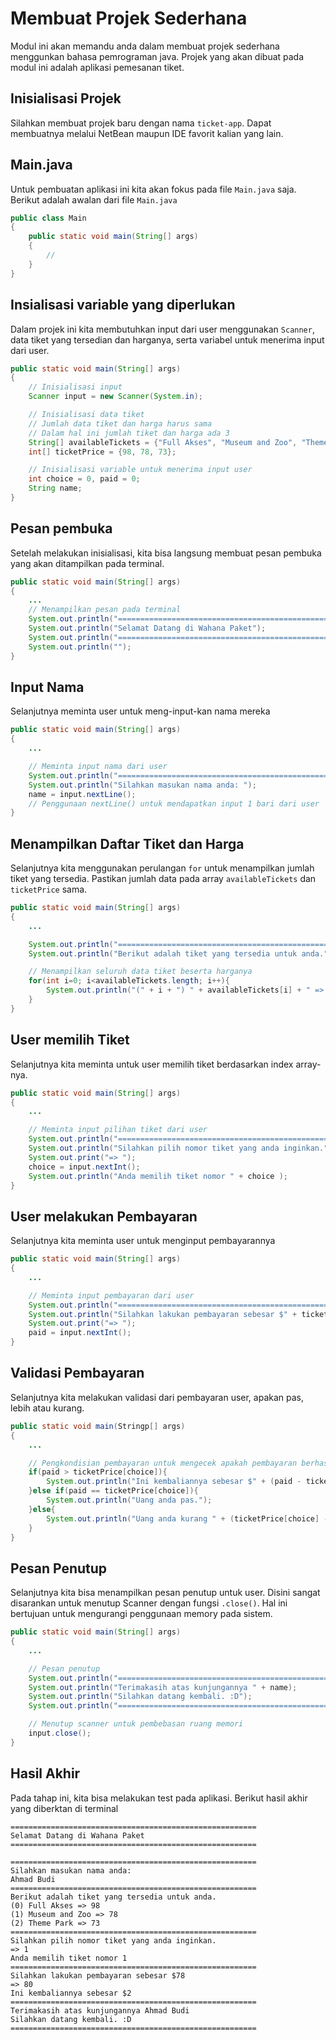 # Membuat Projek Sederhana

Modul ini akan memandu anda dalam membuat projek sederhana menggunkan bahasa pemrograman java. Projek yang akan dibuat pada modul ini adalah aplikasi pemesanan tiket.

## Inisialisasi Projek

Silahkan membuat projek baru dengan nama `ticket-app`. Dapat membuatnya melalui NetBean maupun IDE favorit kalian yang lain.

## Main.java

Untuk pembuatan aplikasi ini kita akan fokus pada file `Main.java` saja. Berikut adalah awalan dari file `Main.java`

```java
public class Main
{
    public static void main(String[] args)
    {
        //
    }
}
```

## Insialisasi variable yang diperlukan

Dalam projek ini kita membutuhkan input dari user menggunakan `Scanner`, data tiket yang tersedian dan harganya, serta variabel untuk menerima input dari user.

```java
public static void main(String[] args)
{
    // Inisialisasi input
    Scanner input = new Scanner(System.in);

    // Inisialisasi data tiket
    // Jumlah data tiket dan harga harus sama
    // Dalam hal ini jumlah tiket dan harga ada 3
    String[] availableTickets = {"Full Akses", "Museum and Zoo", "Theme Park"};
    int[] ticketPrice = {98, 78, 73};

    // Inisialisasi variable untuk menerima input user
    int choice = 0, paid = 0;
    String name;
}
```

## Pesan pembuka

Setelah melakukan inisialisasi, kita bisa langsung membuat pesan pembuka yang akan ditampilkan pada terminal.

```java
public static void main(String[] args)
{
    ...
    // Menampilkan pesan pada terminal
    System.out.println("=======================================================");
    System.out.println("Selamat Datang di Wahana Paket");
    System.out.println("=======================================================");
    System.out.println("");
}
```

## Input Nama

Selanjutnya meminta user untuk meng-input-kan nama mereka

```java
public static void main(String[] args)
{
    ...

    // Meminta input nama dari user
    System.out.println("=======================================================");
    System.out.println("Silahkan masukan nama anda: ");
    name = input.nextLine(); 
    // Penggunaan nextLine() untuk mendapatkan input 1 bari dari user
}
```

## Menampilkan Daftar Tiket dan Harga

Selanjutnya kita menggunakan perulangan `for` untuk menampilkan jumlah tiket yang tersedia. Pastikan jumlah data pada array `availableTickets` dan `ticketPrice` sama.

```java
public static void main(String[] args)
{
    ...

    System.out.println("=======================================================");
    System.out.println("Berikut adalah tiket yang tersedia untuk anda.");

    // Menampilkan seluruh data tiket beserta harganya
    for(int i=0; i<availableTickets.length; i++){
        System.out.println("(" + i + ") " + availableTickets[i] + " => " + ticketPrice[i]);
    }
}
```

## User memilih Tiket

Selanjutnya kita meminta untuk user memilih tiket berdasarkan index array-nya.

```java
public static void main(String[] args)
{
    ...

    // Meminta input pilihan tiket dari user
    System.out.println("=======================================================");
    System.out.println("Silahkan pilih nomor tiket yang anda inginkan.");
    System.out.print("=> ");
    choice = input.nextInt();
    System.out.println("Anda memilih tiket nomor " + choice );
}
```

## User melakukan Pembayaran

Selanjutnya kita meminta user untuk menginput pembayarannya

```java
public static void main(String[] args)
{
    ...

    // Meminta input pembayaran dari user
    System.out.println("=======================================================");
    System.out.println("Silahkan lakukan pembayaran sebesar $" + ticketPrice[choice]);
    System.out.print("=> ");
    paid = input.nextInt();
}
```

## Validasi Pembayaran

Selanjutnya kita melakukan validasi dari pembayaran user, apakan pas, lebih atau kurang.

```java
public static void main(Stringp[] args)
{
    ...

    // Pengkondisian pembayaran untuk mengecek apakah pembayaran berhasil atau tidak
    if(paid > ticketPrice[choice]){
        System.out.println("Ini kembaliannya sebesar $" + (paid - ticketPrice[choice]));
    }else if(paid == ticketPrice[choice]){
        System.out.println("Uang anda pas.");
    }else{
        System.out.println("Uang anda kurang " + (ticketPrice[choice] - paid));
    }
}
```

## Pesan Penutup

Selanjutnya kita bisa menampilkan pesan penutup untuk user. Disini sangat disarankan untuk menutup Scanner dengan fungsi `.close()`. Hal ini bertujuan untuk mengurangi penggunaan memory pada sistem.

```java
public static void main(String[] args)
{
    ...

    // Pesan penutup
    System.out.println("=======================================================");
    System.out.println("Terimakasih atas kunjungannya " + name);
    System.out.println("Silahkan datang kembali. :D");
    System.out.println("=======================================================");

    // Menutup scanner untuk pembebasan ruang memori
    input.close();
}
```

## Hasil Akhir

Pada tahap ini, kita bisa melakukan test pada aplikasi. Berikut hasil akhir yang diberktan di terminal

```
=======================================================
Selamat Datang di Wahana Paket
=======================================================

=======================================================
Silahkan masukan nama anda:
Ahmad Budi
=======================================================
Berikut adalah tiket yang tersedia untuk anda.
(0) Full Akses => 98
(1) Museum and Zoo => 78
(2) Theme Park => 73
=======================================================
Silahkan pilih nomor tiket yang anda inginkan.
=> 1
Anda memilih tiket nomor 1
=======================================================
Silahkan lakukan pembayaran sebesar $78
=> 80
Ini kembaliannya sebesar $2
=======================================================
Terimakasih atas kunjungannya Ahmad Budi
Silahkan datang kembali. :D
=======================================================
```